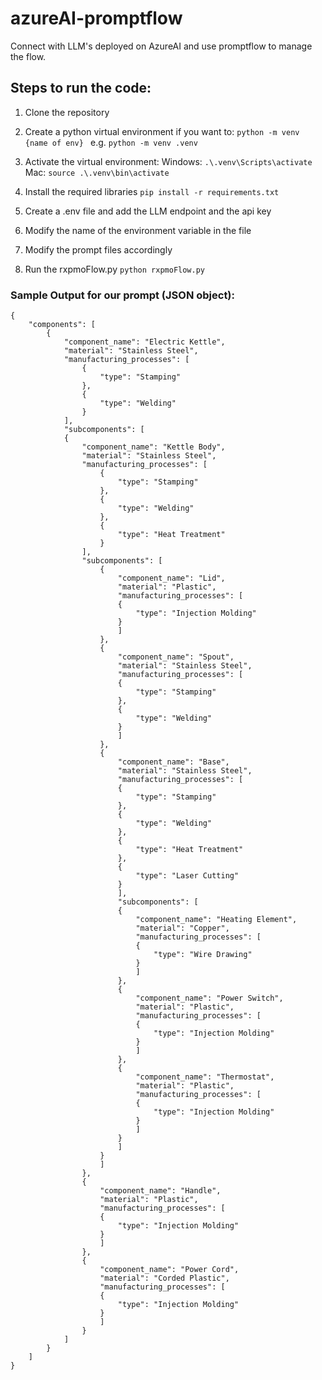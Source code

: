 # azureAI-promptflow
Connect with LLM's deployed on AzureAI and use promptflow to manage the flow.


## Steps to run the code:
1. Clone the repository
2. Create a python virtual environment if you want to:
```python -m venv {name of env} ``` e.g. ```python -m venv .venv ```

3. Activate the virtual environment:
Windows: ```.\.venv\Scripts\activate``` Mac: ```source .\.venv\bin\activate```

4. Install the required libraries
```pip install -r requirements.txt```

5. Create a .env file and add the LLM endpoint and the api key
6. Modify the name of the environment variable in the file
7. Modify the prompt files accordingly
8. Run the rxpmoFlow.py
```python rxpmoFlow.py```

### Sample Output for our prompt (JSON object):
```
{
	"components": [
		{
			"component_name": "Electric Kettle",
			"material": "Stainless Steel",
			"manufacturing_processes": [
				{
					"type": "Stamping"
				},
				{
					"type": "Welding"
				}
			],
			"subcomponents": [
			{
				"component_name": "Kettle Body",
				"material": "Stainless Steel",
				"manufacturing_processes": [
					{
						"type": "Stamping"
					},
					{
						"type": "Welding"
					},
					{
						"type": "Heat Treatment"
					}
				],
				"subcomponents": [
					{
						"component_name": "Lid",
						"material": "Plastic",
						"manufacturing_processes": [
						{
							"type": "Injection Molding"
						}
						]
					},
					{
						"component_name": "Spout",
						"material": "Stainless Steel",
						"manufacturing_processes": [
						{
							"type": "Stamping"
						},
						{
							"type": "Welding"
						}
						]
					},
					{
						"component_name": "Base",
						"material": "Stainless Steel",
						"manufacturing_processes": [
						{
							"type": "Stamping"
						},
						{
							"type": "Welding"
						},
						{
							"type": "Heat Treatment"
						},
						{
							"type": "Laser Cutting"
						}
						],
						"subcomponents": [
						{
							"component_name": "Heating Element",
							"material": "Copper",
							"manufacturing_processes": [
							{
								"type": "Wire Drawing"
							}
							]
						},
						{
							"component_name": "Power Switch",
							"material": "Plastic",
							"manufacturing_processes": [
							{
								"type": "Injection Molding"
							}
							]
						},
						{
							"component_name": "Thermostat",
							"material": "Plastic",
							"manufacturing_processes": [
							{
								"type": "Injection Molding"
							}
							]
						}
						]
					}
					]
				},
				{
					"component_name": "Handle",
					"material": "Plastic",
					"manufacturing_processes": [
					{
						"type": "Injection Molding"
					}
					]
				},
				{
					"component_name": "Power Cord",
					"material": "Corded Plastic",
					"manufacturing_processes": [
					{
						"type": "Injection Molding"
					}
					]
				}
			]
		}
	]
}
```
